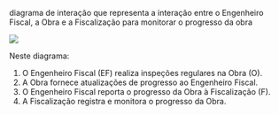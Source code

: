 
 diagrama de interação que representa a interação entre o Engenheiro Fiscal, a Obra e a Fiscalização para monitorar o progresso da obra
 
 [![](https://mermaid.ink/img/pako:eNpdUU1vgzAM_SuWz6yCkhXIoafBbULqbhMXD1waCRIWgrS26n9foOu69Wa9L1vPZ6xNwyhx5M-Jdc0vilpLfaUBBrJO1Wog7SAvgEbIdcv6wMoaKNRYU_coK2dV-WHpkVjsV486UU1mFuTF03ZbStjxgoLS48CeA8vt1JGdNaWX5IWEwljNNQO56RYBDcNgTWt5HO95xZw3GOvoTkJDv1cVP4E7btXoLAFDb7Ryxv4xYIA9255U46s5z7YK3YF7rlD6seE9TZ2rsNIXL6XJmbejrlE6O3GA09CQuzX5H8ybeRPKPXWjB303KM_4hTIS0SpNw0ikYRZnsYhFgEeUSbISmywJw2eRrMM4zS4BnozxqeEqFSKL1skmEVG4TlJv4CX99frR5bHLivfFMJ9x-QaICKLG?type=png)](https://mermaid.live/edit#pako:eNpdUU1vgzAM_SuWz6yCkhXIoafBbULqbhMXD1waCRIWgrS26n9foOu69Wa9L1vPZ6xNwyhx5M-Jdc0vilpLfaUBBrJO1Wog7SAvgEbIdcv6wMoaKNRYU_coK2dV-WHpkVjsV486UU1mFuTF03ZbStjxgoLS48CeA8vt1JGdNaWX5IWEwljNNQO56RYBDcNgTWt5HO95xZw3GOvoTkJDv1cVP4E7btXoLAFDb7Ryxv4xYIA9255U46s5z7YK3YF7rlD6seE9TZ2rsNIXL6XJmbejrlE6O3GA09CQuzX5H8ybeRPKPXWjB303KM_4hTIS0SpNw0ikYRZnsYhFgEeUSbISmywJw2eRrMM4zS4BnozxqeEqFSKL1skmEVG4TlJv4CX99frR5bHLivfFMJ9x-QaICKLG)
 
 Neste diagrama:

1. O Engenheiro Fiscal (EF) realiza inspeções regulares na Obra (O).
2. A Obra fornece atualizações de progresso ao Engenheiro Fiscal.
3. O Engenheiro Fiscal reporta o progresso da Obra à Fiscalização (F).
4. A Fiscalização registra e monitora o progresso da Obra.

